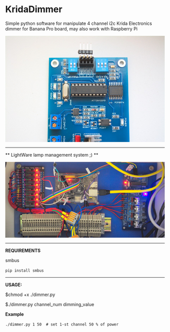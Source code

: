 # KridaDimmer

Simple python software for manipulate 4 channel i2c Krida Electronics dimmer
for Banana Pro board, may also work with Raspberry Pi


![alt text][img_dimmer]


___
** LightWare lamp management system ;) **


![alt text][img_lightware]

___

**REQUIREMENTS**

smbus

`pip install smbus`
___

**USAGE:**

$chmod +x ./dimmer.py

$./dimmer.py channel_num dimming_value

**Example**

`./dimmer.py 1 50  # set 1-st channel 50 % of power`


[img_dimmer]: https://github.com/andrewnsk/KridaDimmer/blob/master/img/dimmer.jpg?raw=true "Krida dimmer"

[img_lightware]: https://github.com/andrewnsk/KridaDimmer/blob/master/img/lightware.jpg?raw=true "lightware"
